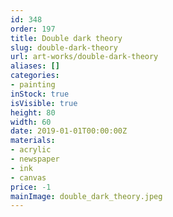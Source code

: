 ```yaml
---
id: 348
order: 197
title: Double dark theory
slug: double-dark-theory
url: art-works/double-dark-theory
aliases: []
categories:
- painting
inStock: true
isVisible: true
height: 80
width: 60
date: 2019-01-01T00:00:00Z
materials:
- acrylic
- newspaper
- ink
- canvas
price: -1
mainImage: double_dark_theory.jpeg
---
```

